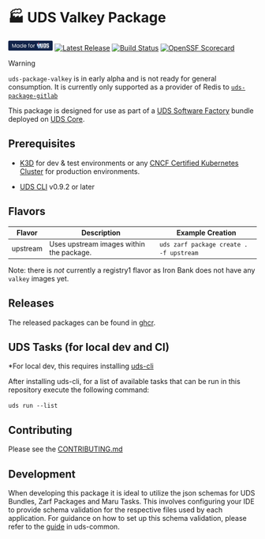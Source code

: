 # 🏭 UDS Valkey Package

[<img alt="Made for UDS" src="https://raw.githubusercontent.com/defenseunicorns/uds-common/main/docs/made-for-uds.svg" height="20px"/>](https://github.com/defenseunicorns/uds-core)
[![Latest Release](https://img.shields.io/github/v/release/defenseunicorns/uds-package-valkey)](https://github.com/defenseunicorns/uds-package-valkey/releases)
[![Build Status](https://img.shields.io/github/actions/workflow/status/defenseunicorns/uds-package-valkey/tag-and-release.yaml)](https://github.com/defenseunicorns/uds-package-valkey/actions/workflows/tag-and-release.yaml)
[![OpenSSF Scorecard](https://api.securityscorecards.dev/projects/github.com/defenseunicorns/uds-package-valkey/badge)](https://api.securityscorecards.dev/projects/github.com/defenseunicorns/uds-package-valkey)

> [!WARNING]  
> `uds-package-valkey` is in early alpha and is not ready for general consumption.  It is currently only supported as a provider of Redis to [`uds-package-gitlab`](https://github.com/defenseunicorns/uds-package-gitlab)

This package is designed for use as part of a [UDS Software Factory](https://github.com/defenseunicorns/uds-software-factory) bundle deployed on [UDS Core](https://github.com/defenseunicorns/uds-core).

## Prerequisites

- [K3D](https://k3d.io/) for dev & test environments or any [CNCF Certified Kubernetes Cluster](https://www.cncf.io/training/certification/software-conformance/#logos) for production environments.

- [UDS CLI](https://github.com/defenseunicorns/uds-cli?tab=readme-ov-file#install) v0.9.2 or later

## Flavors

| Flavor | Description | Example Creation |
| ------ | ----------- | ---------------- |
| upstream | Uses upstream images within the package. | `uds zarf package create . -f upstream` |

Note: there is _not_ currently a registry1 flavor as Iron Bank does not have any `valkey` images yet.

## Releases

The released packages can be found in [ghcr](https://github.com/defenseunicorns/uds-package-valkey/pkgs/container/packages%2Fuds%valkey).

## UDS Tasks (for local dev and CI)

*For local dev, this requires installing [uds-cli](https://github.com/defenseunicorns/uds-cli?tab=readme-ov-file#install)

After installing uds-cli, for a list of available tasks that can be run in this repository execute the following command:

`uds run --list`

## Contributing

Please see the [CONTRIBUTING.md](./CONTRIBUTING.md)

## Development

When developing this package it is ideal to utilize the json schemas for UDS Bundles, Zarf Packages and Maru Tasks. This involves configuring your IDE to provide schema validation for the respective files used by each application. For guidance on how to set up this schema validation, please refer to the [guide](https://github.com/defenseunicorns/uds-common/blob/main/docs/development-ide-configuration.md) in uds-common.

